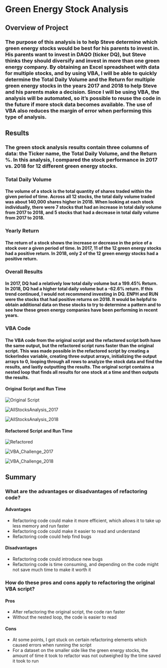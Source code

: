 # Green Energy Stock Analysis

## Overview of Project

### The purpose of this analysis is to help Steve determine which green energy stocks would be best for his parents to invest in. His parents want to invest in DAQO (ticker DQ), but Steve thinks they should diversify and invest in more than one green energy company. By obtaining an Excel spreadsheet with data for multiple stocks, and by using VBA, I will be able to quickly determine the Total Daily Volume and the Return for multiple green energy stocks in the years 2017 and 2018 to help Steve and his parents make a decision. Since I will be using VBA, the analysis will be automated, so it’s possible to reuse the code in the future if more stock data becomes available. The use of VBA also reduces the margin of error when performing this type of analysis.

## Results

### The green stock analysis results contain three columns of data: the Ticker name, the Total Daily Volume, and the Return %. In this analysis, I compared the stock performance in 2017 vs. 2018 for 12 different green energy stocks.

### Total Daily Volume

#### The volume of a stock is the total quantity of shares traded within the given period of time. Across all 12 stocks, the total daily volume traded was about 140,000 shares higher in 2018. When looking at each stock individually, there were 7 stocks that had an increase in total daily volume from 2017 to 2018, and 5 stocks that had a decrease in total daily volume from 2017 to 2018.

### Yearly Return

#### The return of a stock shows the increase or decrease in the price of a stock over a given period of time. In 2017, 11 of the 12 green energy stocks had a positive return. In 2018, only 2 of the 12 green energy stocks had a positive return.

### Overall Results

#### In 2017, DQ had a relatively low total daily volume but a 199.45% Return. In 2018, DQ had a higher total daily volume but a -62.6% return. If this trend continued, I would not recommend investing in DQ.  ENPH and RUN were the stocks that had positive returns on 2018. It would be helpful to obtain additional data on these stocks to try to determine a pattern and to see how these green energy companies have been performing in recent years.

### VBA Code

#### The VBA code from the original script and the refactored script both have the same output, but the refactored script runs faster than the original script. This was made possible in the refactored script by creating a tickerIndex variable, creating three output arrays, initializing the output arrays to 0, looping through all rows to analyze the stock data and find the results, and lastly outputting the results. The original script contains a nested loop that finds all results for one stock at a time and then outputs the results.

#### Original Script and Run Time
![Original Script](https://user-images.githubusercontent.com/115508658/199611271-cb68ba1d-c114-421a-b209-47e9f9995cf3.png)

![AllStocksAnalysis_2017](https://user-images.githubusercontent.com/115508658/199611330-477f7da5-43d6-4892-9fa8-b450bd76f4a1.png)

![AllStocksAnalysis_2018](https://user-images.githubusercontent.com/115508658/199611342-138cc4aa-e66f-4389-bd1f-d89552a6991a.png)

#### Refactored Script and Run Time
![Refactored](https://user-images.githubusercontent.com/115508658/199611412-d84ab09d-7eeb-4102-862e-7216a47d61ad.png)

![VBA_Challenge_2017](https://user-images.githubusercontent.com/115508658/199611425-44dd1b8d-5864-44ce-9750-28666fd035be.png)

![VBA_Challenge_2018](https://user-images.githubusercontent.com/115508658/199611430-fb370854-6df9-4d87-b820-14c30d63548b.png)

## Summary

### What are the advantages or disadvantages of refactoring code?

#### Advantages

* Refactoring code could make it more efficient, which allows it to take up less memory and run faster
* Refactoring code could make it easier to read and understand
* Refactoring code could help find bugs

#### Disadvantages

* Refactoring code could introduce new bugs 
* Refactoring code is time consuming, and depending on the code might not save much time to make it worth it

### How do these pros and cons apply to refactoring the original VBA script?

#### Pros
* After refactoring the original script, the code ran faster
* Without the nested loop, the code is easier to read

#### Cons
* At some points, I got stuck on certain refactoring elements which caused errors when running the script
* For a dataset on the smaller side like the green energy stocks, the amount of time it took to refactor was not outweighed by the time saved it took to run
